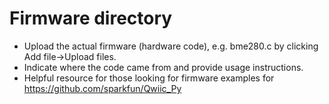 # Firmware directory
- Upload the actual firmware (hardware code), e.g. bme280.c by clicking Add file->Upload files.   
- Indicate where the code came from and provide usage instructions.   
- Helpful resource for those looking for firmware examples for https://github.com/sparkfun/Qwiic_Py   

